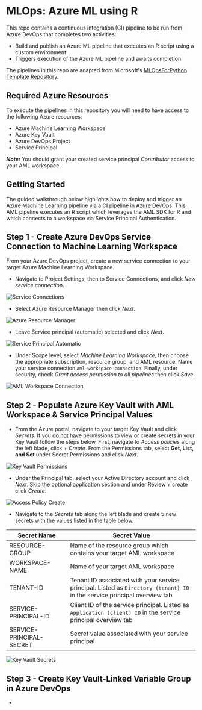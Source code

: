 # MLOps: Azure ML using R

This repo contains a continuous integration (CI) pipeline to be run from Azure DevOps that completes two activities:
* Build and publish an Azure ML pipeline that executes an R script using a custom environment
* Triggers execution of the Azure ML pipeline and awaits completion

The pipelines in this repo are adapted from Microsoft's [MLOpsForPython Template Repository](https://github.com/microsoft/MLOpsPython/blob/master/docs/getting_started.md#create-a-variable-group-for-your-pipeline).

## Required Azure Resources
To execute the pipelines in this repository you will need to have access to the following Azure resources:
* Azure Machine Learning Workspace
* Azure Key Vault
* Azure DevOps Project
* Service Principal

<i><b>Note:</b></i> You should grant your created service principal <i>Contributor</i> access to your AML workspace.

## Getting Started

The guided walkthrough below highlights how to deploy and trigger an Azure Machine Learning pipeline via a CI pipeline in Azure DevOps. This AML pipeline executes an R script which leverages the AML SDK for R and which connects to a workspace via Service Principal Authentication.

## Step 1 - Create Azure DevOps Service Connection to Machine Learning Workspace

From your Azure DevOps project, create a new service connection to your target Azure Machine Learning Workspace.

* Navigate to Project Settings, then to Service Connections, and click <i>New service connection</i>.

![Service Connections](doc_img/01.png?raw=true "Service Connections")

* Select Azure Resource Manager then click <i>Next</i>.

![Azure Resource Manager](doc_img/02.png?raw=true "Azure Resource Manager")

* Leave Service principal (automatic) selected and click <i>Next</i>.

![Service Principal Automatic](doc_img/03.png?raw=true "Service Principal Automatic")

* Under Scope level, select <i>Machine Learning Workspace</i>, then choose the appropriate subscription, resource group, and AML resource. Name your service connection `aml-workspace-connection`. Finally, under security, check <i>Grant access permission to all pipelines</i> then click <i>Save</i>.  

![AML Workspace Connection](doc_img/04.png?raw=true "AML Workspace Connection")

## Step 2 - Populate Azure Key Vault with AML Workspace & Service Principal Values

* From the Azure portal, navigate to your target Key Vault and click <i>Secrets</i>. If you <u>do not</u> have permissions to view or create secrets in your Key Vault follow the steps below. First, navigate to <i>Access policies</i> along the left blade, click <i>+ Create</i>. From the Permissions tab, select <b>Get, List, and Set</b> under Secret Permissions and click <i>Next</i>. 

![Key Vault Permissions](doc_img/05.png?raw=true "Key Vault Permissions")

* Under the Principal tab, select your Active Directory account and click <i>Next</i>. Skip the optional application section and under Review + create click <i>Create</i>.

![Access Policy Create](doc_img/06.png?raw=true "Access Policy Create")

* Navigate to the <i>Secrets</i> tab along the left blade and create 5 new secrets with the values listed in the table below.

| Secret Name | Secret Value |
|-------------|--------------|
|RESOURCE-GROUP|Name of the resource group which contains your target AML workspace|
|WORKSPACE-NAME|Name of your target AML workspace|
|TENANT-ID|Tenant ID associated with your service principal. Listed as `Directory (tenant) ID` in the service principal overview tab|
|SERVICE-PRINCIPAL-ID|Client ID of the service principal.  Listed as  `Application (client) ID` in the service principal overview tab|
|SERVICE-PRINCIPAL-SECRET|Secret value associated with your service principal|

![Key Vault Secrets](doc_img/07.png?raw=true "Key Vault Secrets")

## Step 3 - Create Key Vault-Linked Variable Group in Azure DevOps

*